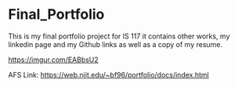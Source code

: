 # Final_Portfolio

This is my final portfolio project for IS 117 it contains other works, my linkedin page and my Github links as well as a copy of my resume.

https://imgur.com/EABbsU2

AFS Link: https://web.njit.edu/~bf96/portfolio/docs/index.html
